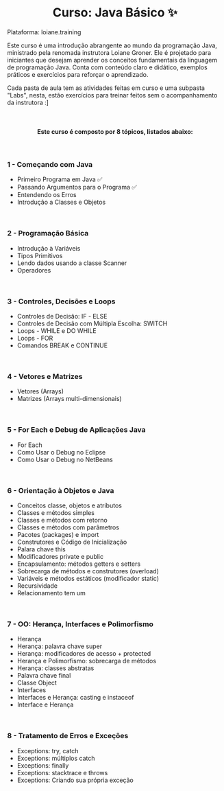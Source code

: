<h1 align=center> Curso: Java Básico ✨ </h1>

Plataforma: loiane.training

Este curso é uma introdução abrangente ao mundo da programação Java, ministrado pela renomada instrutora Loiane Groner. Ele é projetado para iniciantes que desejam aprender os conceitos fundamentais da linguagem de programação Java. Conta com conteúdo claro e didático, exemplos práticos e exercícios para reforçar o aprendizado.

Cada pasta de aula tem as atividades feitas em curso e uma subpasta "Labs", nesta, estão exercícios para treinar feitos sem o acompanhamento da instrutora :]

<br>
<h4 align=center> Este curso é composto por 8 tópicos, listados abaixo: </h4>
<br>
<h3> 1 - Começando com Java </h3>

  - Primeiro Programa em Java ✅
  - Passando Argumentos para o Programa ✅
  - Entendendo os Erros 
  - Introdução a Classes e Objetos 
  
<br>

<h3> 2 - Programação Básica </h3>

  - Introdução à Variáveis 
  - Tipos Primitivos 
  - Lendo dados usando a classe Scanner 
  - Operadores 

<br>

<h3> 3 - Controles, Decisões e Loops </h3>

  - Controles de Decisão: IF - ELSE
  - Controles de Decisão com Múltipla Escolha: SWITCH
  - Loops - WHILE e DO WHILE
  - Loops - FOR
  - Comandos BREAK e CONTINUE
  
<br>

<h3> 4 - Vetores e Matrizes </h3>

  - Vetores (Arrays)
  - Matrizes (Arrays multi-dimensionais)

<br>

<h3> 5 - For Each e Debug de Aplicações Java </h3>

  - For Each
  - Como Usar o Debug no Eclipse
  - Como Usar o Debug no NetBeans

<br>

<h3> 6 - Orientação à Objetos e Java </h3>

  - Conceitos classe, objetos e atributos
  - Classes e métodos simples
  - Classes e métodos com retorno
  - Classes e métodos com parâmetros
  - Pacotes (packages) e import
  - Construtores e Código de Inicialização
  - Palara chave this
  - Modificadores private e public
  - Encapsulamento: métodos getters e setters
  - Sobrecarga de métodos e construtores (overload)
  - Variáveis e métodos estáticos (modificador static)
  - Recursividade
  - Relacionamento tem um

<br>

<h3> 7 - OO: Herança, Interfaces e Polimorfismo </h3>

  - Herança
  - Herança: palavra chave super
  - Herança: modificadores de acesso + protected
  - Herança e Polimorfismo: sobrecarga de métodos
  - Herança: classes abstratas
  - Palavra chave final
  - Classe Object
  - Interfaces
  - Interfaces e Herança: casting e instaceof
  - Interface e Herança
    
<br>

<h3> 8 - Tratamento de Erros e Exceções </h3>

  - Exceptions: try, catch
  - Exceptions: múltiplos catch
  - Exceptions: finally
  - Exceptions: stacktrace e throws
  - Exceptions: Criando sua própria exceção
